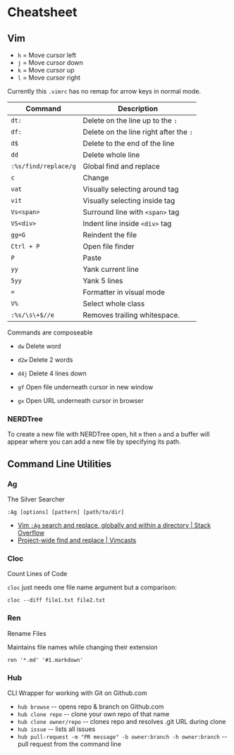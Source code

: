 # Cheatsheet

## Vim

- `h` = Move cursor left
- `j` = Move cursor down
- `k` = Move cursor up
- `l` = Move cursor right

Currently this `.vimrc` has no remap for arrow keys in normal mode.

|Command             | Description                           |
|--------------------| --------------------------------------|
|`dt:`               | Delete on the line up to the `:`      |
|`df:`               | Delete on the line right after the `:`|
|`d$`                | Delete to the end of the line         |
|`dd`                | Delete whole line                     |
|`:%s/find/replace/g`| Global find and replace               |
|`c`                 | Change                                |
|`vat`               | Visually selecting around tag         |
|`vit`               | Visually selecting inside tag         |
|`Vs<span>`          | Surround line with `<span>` tag       |
|`VS<div>`           | Indent line inside `<div>` tag        |
|`gg=G`              | Reindent the file                     |
|`Ctrl + P`          | Open file finder                      |
|`P`                 | Paste                                 |
|`yy`                | Yank current line                     |
|`5yy`               | Yank 5 lines                          |
|`=`                 | Formatter in visual mode              |
|`V%`                | Select whole class                    |
|`:%s/\s\+$//e`      | Removes trailing whitespace.          |


Commands are composeable

- `dw` Delete word
- `d2w` Delete 2 words
- `d4j` Delete 4 lines down


- `gf` Open file underneath cursor in new window
- `gx` Open URL underneath cursor in browser

### NERDTree

To create a new file with NERDTree open, hit `m` then `a` and a buffer will appear where you can add a new file by specifying its path.

## Command Line Utilities

### Ag

The Silver Searcher

```shell
:Ag [options] [pattern] [path/to/dir]
```

- [Vim `:Ag` search and replace, globally and within a directory | Stack Overflow](http://stackoverflow.com/questions/22206332/vim-ag-search-and-replace-globally-and-within-a-directory)
- [Project-wide find and replace | Vimcasts](http://vimcasts.org/episodes/project-wide-find-and-replace/)

### Cloc

Count Lines of Code

`cloc` just needs one file name argument but a comparison:

```shell
cloc --diff file1.txt file2.txt
```

### Ren

Rename Files

Maintains file names while changing their extension

```shell
ren '*.md' '#1.markdown'
```


### Hub

CLI Wrapper for working with Git on Github.com

- `hub browse` -- opens repo & branch on Github.com
- `hub clone repo` -- clone your own repo of that name
- `hub clone owner/repo` -- clones repo and resolves .git URL during clone
- `hub issue` -- lists all issues
- `hub pull-request -m "PR message" -b owner:branch -h owner:branch` -- pull request from the command line
